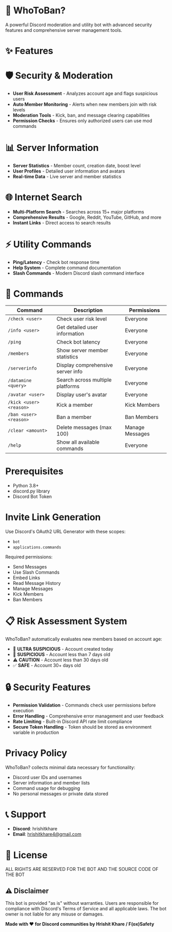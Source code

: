 # 🤖 WhoToBan?

A powerful Discord moderation and utility bot with advanced security features and comprehensive server management tools.

# ✨ Features

# 🛡️ Security & Moderation
- **User Risk Assessment** - Analyzes account age and flags suspicious users
- **Auto Member Monitoring** - Alerts when new members join with risk levels
- **Moderation Tools** - Kick, ban, and message clearing capabilities
- **Permission Checks** - Ensures only authorized users can use mod commands

# 📊 Server Information
- **Server Statistics** - Member count, creation date, boost level
- **User Profiles** - Detailed user information and avatars
- **Real-time Data** - Live server and member statistics

# 🌐 Internet Search
- **Multi-Platform Search** - Searches across 15+ major platforms
- **Comprehensive Results** - Google, Reddit, YouTube, GitHub, and more
- **Instant Links** - Direct access to search results

# ⚡ Utility Commands
- **Ping/Latency** - Check bot response time
- **Help System** - Complete command documentation
- **Slash Commands** - Modern Discord slash command interface

# 🚀 Commands

| Command | Description | Permissions |
|---------|-------------|-------------|
| `/check <user>` | Check user risk level | Everyone |
| `/info <user>` | Get detailed user information | Everyone |
| `/ping` | Check bot latency | Everyone |
| `/members` | Show server member statistics | Everyone |
| `/serverinfo` | Display comprehensive server info | Everyone |
| `/datamine <query>` | Search across multiple platforms | Everyone |
| `/avatar <user>` | Display user's avatar | Everyone |
| `/kick <user> <reason>` | Kick a member | Kick Members |
| `/ban <user> <reason>` | Ban a member | Ban Members |
| `/clear <amount>` | Delete messages (max 100) | Manage Messages |
| `/help` | Show all available commands | Everyone |

# Prerequisites
- Python 3.8+
- discord.py library
- Discord Bot Token

# Invite Link Generation
Use Discord's OAuth2 URL Generator with these scopes:
- `bot`
- `applications.commands`

Required permissions:
- Send Messages
- Use Slash Commands
- Embed Links
- Read Message History
- Manage Messages
- Kick Members
- Ban Members

# 📋 Risk Assessment System

WhoToBan? automatically evaluates new members based on account age:

- 🚨 **ULTRA SUSPICIOUS** - Account created today
- 🚨 **SUSPICIOUS** - Account less than 7 days old
- ⚠️ **CAUTION** - Account less than 30 days old
- ✅ **SAFE** - Account 30+ days old

# 🔒 Security Features

- **Permission Validation** - Commands check user permissions before execution
- **Error Handling** - Comprehensive error management and user feedback
- **Rate Limiting** - Built-in Discord API rate limit compliance
- **Secure Token Handling** - Token should be stored as environment variable in production

# Privacy Policy
WhoToBan? collects minimal data necessary for functionality:
- Discord user IDs and usernames
- Server information and member lists
- Command usage for debugging
- No personal messages or private data stored

# 📞 Support

- **Discord**: hrishitkhare
- **Email**: hrishitkhare4@gmail.com

# 📄 License

ALL RIGHTS ARE RESERVED FOR THE BOT AND THE SOURCE CODE OF THE BOT

## ⚠️ Disclaimer

This bot is provided "as is" without warranties. Users are responsible for compliance with Discord's Terms of Service and all applicable laws. The bot owner is not liable for any misuse or damages.

**Made with ❤️ for Discord communities by Hrishit Khare / F(ox)Safety**
